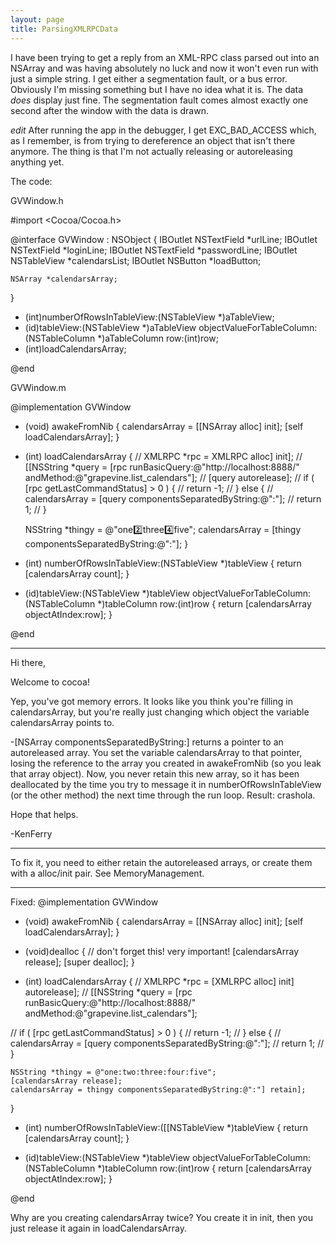 ```yaml
---
layout: page
title: ParsingXMLRPCData
---
```


I have been trying to get a reply from an XML-RPC class parsed out into an NSArray and was having absolutely no luck and now it won't even run with just a simple string.  I get either a segmentation fault, or a bus error.  Obviously I'm missing something but I have no idea what it is.  The data *does* display just fine.  The segmentation fault comes almost exactly one second after the window with the data is drawn.

*edit*
After running the app in the debugger, I get EXC_BAD_ACCESS which, as I remember, is from trying to dereference an object that isn't there anymore.  The thing is that I'm not actually releasing or autoreleasing anything yet.

The code:

GVWindow.h
    
#import <Cocoa/Cocoa.h>

@interface GVWindow : NSObject {
	IBOutlet NSTextField *urlLine;
	IBOutlet NSTextField *loginLine;
	IBOutlet NSTextField *passwordLine;
	IBOutlet NSTableView *calendarsList;
	IBOutlet NSButton *loadButton;

	NSArray *calendarsArray;
}

- (int)numberOfRowsInTableView:(NSTableView *)aTableView;
- (id)tableView:(NSTableView *)aTableView objectValueForTableColumn:(NSTableColumn *)aTableColumn row:(int)row;
- (int)loadCalendarsArray;

@end


GVWindow.m
    
@implementation GVWindow

- (void) awakeFromNib {
	calendarsArray = [[NSArray alloc] init];
	[self loadCalendarsArray];
}

- (int) loadCalendarsArray {
//	XMLRPC *rpc = XMLRPC alloc] init];
//	[[NSString *query = [rpc runBasicQuery:@"http://localhost:8888/" andMethod:@"grapevine.list_calendars"];
//	[query autorelease];
//	if ( [rpc getLastCommandStatus] > 0 ) {
//		return -1;
//	} else {
//		calendarsArray = [query componentsSeparatedByString:@":"];
//		return 1;
//	}

	NSString *thingy = @"one:two:three:four:five";
	calendarsArray = [thingy componentsSeparatedByString:@":"];
}

- (int) numberOfRowsInTableView:(NSTableView *)tableView {
	return [calendarsArray count];
}

- (id)tableView:(NSTableView *)tableView objectValueForTableColumn:(NSTableColumn *)tableColumn row:(int)row {
	return [calendarsArray objectAtIndex:row];
}

@end


----

Hi there, 

Welcome to cocoa!

Yep, you've got memory errors.  It looks like you think you're filling in calendarsArray, but you're really just changing which object the variable calendarsArray points to.

-[NSArray componentsSeparatedByString:] returns a pointer to an autoreleased array.  You set the variable calendarsArray to that pointer, losing the reference to the array you created in awakeFromNib (so you leak that array object).  Now, you never retain this new array, so it has been deallocated by the time you try to message it in numberOfRowsInTableView (or the other method) the next time through the run loop.  Result: crashola.

Hope that helps.

-KenFerry

----

To fix it, you need to either     retain the autoreleased arrays, or create them with a     alloc/init pair. See MemoryManagement.

----

Fixed:
    @implementation GVWindow

- (void) awakeFromNib {
	calendarsArray = [[NSArray alloc] init];
	[self loadCalendarsArray];
}

- (void)dealloc
{
	// don't forget this! very important!
	[calendarsArray release];
	[super dealloc];
}

- (int) loadCalendarsArray {
//	XMLRPC *rpc = [XMLRPC alloc] init] autorelease];
//	[[NSString *query = [rpc runBasicQuery:@"http://localhost:8888/" andMethod:@"grapevine.list_calendars"];

//	if ( [rpc getLastCommandStatus] > 0 ) {
//		return -1;
//	} else {
//		calendarsArray = [query componentsSeparatedByString:@":"];
//		return 1;
//	}

	NSString *thingy = @"one:two:three:four:five";
	[calendarsArray release];
	calendarsArray = thingy componentsSeparatedByString:@":"] retain];
}

- (int) numberOfRowsInTableView:([[NSTableView *)tableView {
	return [calendarsArray count];
}

- (id)tableView:(NSTableView *)tableView objectValueForTableColumn:(NSTableColumn *)tableColumn row:(int)row {
	return [calendarsArray objectAtIndex:row];
}

@end

Why are you creating calendarsArray twice? You create it in init, then you just release it again in loadCalendarsArray.

